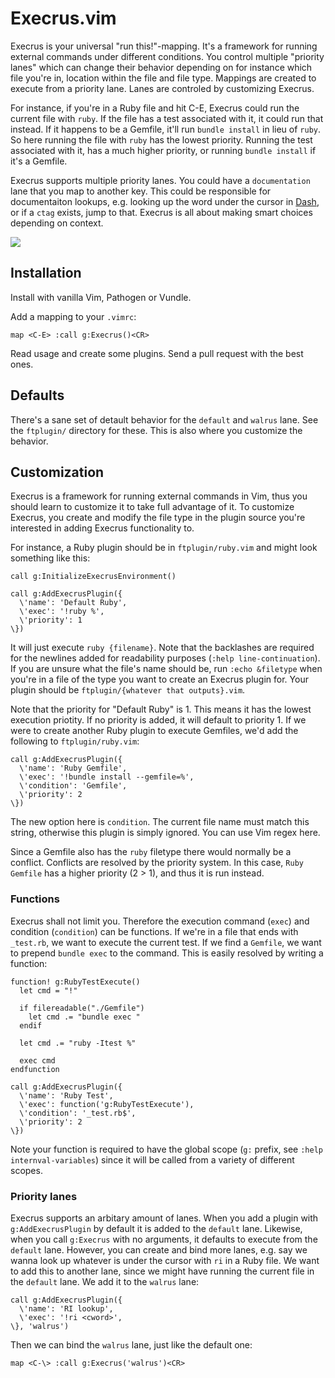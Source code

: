 # Execrus.vim

Execrus is your universal "run this!"-mapping. It's a framework for running
external commands under different conditions. You control multiple "priority
lanes" which can change their behavior depending on for instance which file
you're in, location within the file and file type. Mappings are created to
execute from a priority lane. Lanes are controled by customizing Execrus.

For instance, if you're in a Ruby file and hit C-E, Execrus could run the
current file with `ruby`. If the file has a test associated with it, it could
run that instead. If it happens to be a Gemfile, it'll run `bundle install` in
lieu of `ruby`. So here running the file with `ruby` has the lowest priority.
Running the test associated with it, has a much higher priority, or running
`bundle install` if it's a Gemfile.

Execrus supports multiple priority lanes. You could have a `documentation` lane
that you map to another key. This could be responsible for documentaiton
lookups, e.g. looking up the word under the cursor in
[Dash](https://itunes.apple.com/us/app/dash-docs-snippets/id458034879?mt=12), or
if a `ctag` exists, jump to that. Execrus is all about making smart choices
depending on context.

![](https://raw.github.com/Sirupsen/vim-execrus/master/demo.gif)

## Installation

Install with vanilla Vim, Pathogen or Vundle. 

Add a mapping to your `.vimrc`:

```vim
map <C-E> :call g:Execrus()<CR>
```

Read usage and create some plugins. Send a pull request with the best ones.

## Defaults

There's a sane set of detault behavior for the `default` and `walrus` lane. See
the `ftplugin/` directory for these. This is also where you customize the
behavior.

## Customization

Execrus is a framework for running external commands in Vim, thus you should
learn to customize it to take full advantage of it. To customize Execrus, you
create and modify the file type in the plugin source you're interested in adding
Execrus functionality to.

For instance, a Ruby plugin should be in `ftplugin/ruby.vim` and
might look something like this:

```vim
call g:InitializeExecrusEnvironment()

call g:AddExecrusPlugin({
  \'name': 'Default Ruby', 
  \'exec': '!ruby %', 
  \'priority': 1
\})
```

It will just execute `ruby {filename}`. Note that the backlashes are required
for the newlines added for readability purposes (`:help line-continuation`). If
  you are unsure what the file's name should be, run `:echo &filetype` when
  you're in a file of the type you want to create an Execrus plugin for. Your
  plugin should be `ftplugin/{whatever that outputs}.vim`.
  

Note that the priority for "Default Ruby" is 1. This means it has the lowest
execution priotity. If no priority is added, it will default to priority 1. If
we were to create another Ruby plugin to execute
Gemfiles, we'd add the following to `ftplugin/ruby.vim`:

```vim
call g:AddExecrusPlugin({
  \'name': 'Ruby Gemfile', 
  \'exec': '!bundle install --gemfile=%', 
  \'condition': 'Gemfile', 
  \'priority': 2
\})
```

The new option here is `condition`. The current file name must match this
string, otherwise this plugin is simply ignored. You can use Vim regex here.

Since a Gemfile also has the `ruby` filetype there would normally be a conflict.
Conflicts are resolved by the priority system. In this case, `Ruby Gemfile` has
a higher priority (2 > 1), and thus it is run instead.

### Functions

Execrus shall not limit you. Therefore the execution command (`exec`) and
condition (`condition`) can be functions. If we're in a file that ends with
`_test.rb`, we want to execute the current test. If we find a `Gemfile`, we want
to prepend `bundle exec` to the command. This is easily resolved by writing a
function:

```vim
function! g:RubyTestExecute()
  let cmd = "!"

  if filereadable("./Gemfile")
    let cmd .= "bundle exec "
  endif

  let cmd .= "ruby -Itest %"

  exec cmd
endfunction

call g:AddExecrusPlugin({
  \'name': 'Ruby Test',
  \'exec': function('g:RubyTestExecute'), 
  \'condition': '_test.rb$', 
  \'priority': 2
\})
```

Note your function is required to have the global scope (`g:` prefix, see `:help
internval-variables`) since it will be called from a variety of different
scopes.

### Priority lanes

Execrus supports an arbitary amount of lanes. When you add a plugin
with `g:AddExecrusPlugin` by default it is added to the `default` lane.
Likewise, when you call `g:Execrus` with no arguments, it defaults to execute
from the `default` lane. However, you can create and bind more lanes, e.g. say
we wanna look up whatever is under the cursor with `ri` in a Ruby file. We want
to add this to another lane, since we might have running the current file in the `default` lane.
We add it to the `walrus` lane:

```vim
call g:AddExecrusPlugin({
  \'name': 'RI lookup',
  \'exec': '!ri <cword>', 
\}, 'walrus')
```

Then we can bind the `walrus` lane, just like the default one:

```vim
map <C-\> :call g:Execrus('walrus')<CR>
```
